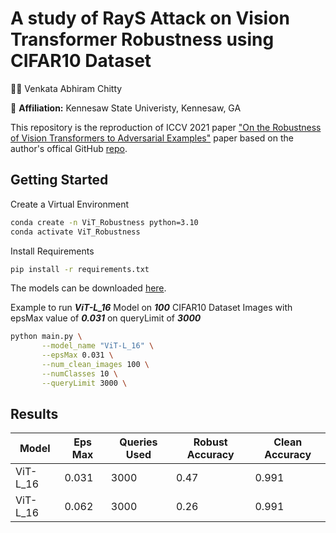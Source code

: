 # A study of RayS Attack on Vision Transformer Robustness using CIFAR10 Dataset


 🧑‍💻 Venkata Abhiram Chitty

🏣 **Affiliation:** Kennesaw State Univeristy, Kennesaw, GA

This repository is the reproduction of ICCV 2021 paper ["On the Robustness of Vision Transformers to Adversarial Examples"](https://openaccess.thecvf.com/content/ICCV2021/papers/Mahmood_On_the_Robustness_of_Vision_Transformers_to_Adversarial_Examples_ICCV_2021_paper.pdf) paper based on the author's offical GitHub [repo](https://github.com/MetaMain/ViTRobust/tree/main). 




## Getting Started

Create a Virtual Environment
```bash
conda create -n ViT_Robustness python=3.10
conda activate ViT_Robustness
```

Install Requirements
```bash
pip install -r requirements.txt 
```

The models can be downloaded [here](https://uconn-my.sharepoint.com/:f:/g/personal/kaleel_mahmood_uconn_edu/EgkVWxG7wb5FlUkzDRhFMC4B_LawJR0cBsn92GZeyZ3lDg?e=pSS3QK).

Example to run ***ViT-L_16*** Model on ***100*** CIFAR10 Dataset Images with epsMax value of ***0.031*** on queryLimit of ***3000*** 
```bash
python main.py \
       --model_name "ViT-L_16" \
       --epsMax 0.031 \
       --num_clean_images 100 \
       --numClasses 10 \
       --queryLimit 3000 \
```


## Results

| Model | Eps Max | Queries Used | Robust Accuracy | Clean Accuracy |
|-------|---------|--------------|-----------------|----------------|
| ViT-L_16  | 0.031 | 3000 | 0.47 | 0.991 |
| ViT-L_16  | 0.062 | 3000 | 0.26 | 0.991 |


